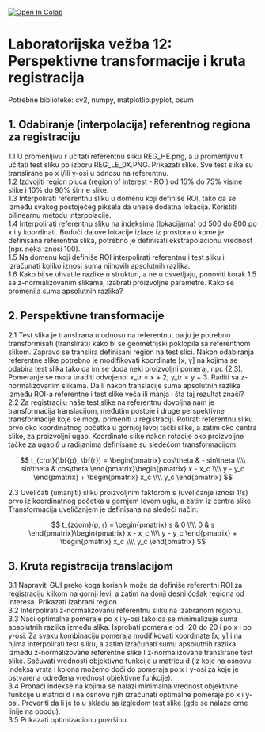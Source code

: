 [![Open In Colab](https://colab.research.google.com/assets/colab-badge.svg)](https://colab.research.google.com/github/nebojsa-bozanic/BMI_OSuM/blob/master/Vezba12%3A%20Perspektivne%20transformacije%20i%20kruta%20registracija/OSuM_vezba_12.ipynb)

# Laboratorijska vežba 12: Perspektivne transformacije i kruta registracija

Potrebne biblioteke: cv2, numpy, matplotlib.pyplot, osum

## 1. Odabiranje (interpolacija) referentnog regiona za registraciju  
  1.1 U promenljivu r učitati referentnu sliku REG_HE.png, a u promenljivu t učitati test sliku po izboru REG_LE_0X.PNG. Prikazati slike. Sve test slike su translirane po x i/ili y-osi u odnosu na referentnu.  
  1.2 Izdvojiti region pluća (region of interest - ROI) od 15% do 75% visine slike i 10% do 90% širine slike.  
  1.3 Interpolirati referentnu sliku u domenu koji definiše ROI, tako da se između svakog postojećeg piksela da unese dodatna lokacija. Koristiti bilinearnu metodu interpolacije.  
  1.4 Interpolirati referentnu sliku na indeksima (lokacijama) od 500 do 800 po x i y koordinati. Budući da ove lokacije izlaze iz prostora u kome je definisana referentna slika, potrebno je definisati ekstrapolacionu vrednost (npr. neka iznosi 100).  
  1.5 Na domenu koji definiše ROI interpolirati referentnu i test sliku i izračunati koliko iznosi suma njihovih apsolutnih razlika.  
  1.6 Kako bi se uhvatile razlike u strukturi, a ne u osvetljaju, ponoviti korak 1.5 sa z-normalizovanim slikama, izabrati proizvoljne parametre. Kako se promenila suma apsolutnih razlika?

## 2. Perspektivne transformacije  
  2.1 Test slika je translirana u odnosu na referentnu, pa ju je potrebno transformisati (translirati) kako bi se geometrijski poklopila sa referentnom slikom. Zapravo se translira definisani region na test slici. Nakon odabiranja referentne slike potrebno je modifikovati koordinate [x, y] na kojima se odabira test slika tako da im se doda neki proizvoljni pomeraj, npr. (2,3). Pomeranje se mora uraditi odvojeno: x_tr = x + 2; y_tr = y + 3. Raditi sa z-normalizovanim slikama. Da li nakon translacije suma apsolutnih razlika između ROI-a referentne i test slike veća ili manja i šta taj rezultat znači?  
  2.2 Za registraciju naše test slike na referentnu dovoljna nam je transformacija translacijom, međutim postoje i druge perspektivne transformacije koje se mogu primeniti u registraciji. Rotirati referentnu sliku prvo oko koordinatnog početka u gornjoj levoj tački slike, a zatim oko centra slike, za proizvoljni ugao. Koordinate slike nakon rotacije oko proizvoljne tačke za ugao 𝜃 u radijanima definisane su sledećom transformacijom:  

  $$ t_{crot}(\bf{p}, \bf{r}) = \begin{pmatrix} cos\theta & - sin\theta \\\\ sin\theta & cos\theta \end{pmatrix}\begin{pmatrix} x - x_c \\\\ y - y_c \end{pmatrix} + \begin{pmatrix} x_c \\\\ y_c \end{pmatrix} $$
  
  2.3 Uveličati (umanjiti) sliku proizvoljnim faktorom s (uveličanje iznosi 1/s) prvo iz koordinatnog početka u gornjem levom uglu, a zatim iz centra slike. Transformacija uveličanjem je definisana na sledeći način:  

$$ t_{zoom}(p, r) = \begin{pmatrix} s & 0 \\\\ 0 & s \end{pmatrix}\begin{pmatrix} x - x_c \\\\ y - y_c \end{pmatrix} + \begin{pmatrix} x_c \\\\ y_c \end{pmatrix} $$

## 3. Kruta registracija translacijom  
  3.1 Napraviti GUI preko koga korisnik može da definiše referentni ROI za registraciju klikom na gornji levi, a zatim na donji desni ćošak regiona od interesa. Prikazati izabrani region.  
  3.2 Interpolirati z-normalizovanu referentnu sliku na izabranom regionu.  
  3.3 Naći optimalne pomeraje po x i y-osi tako da se minimalizuje suma apsolutnih razlika između slika. Isprobati pomeraje od -20 do 20 i po x i po y-osi. Za svaku kombinaciju pomeraja modifikovati koordinate [x, y] i na njima interpolirati test sliku, a zatim izračunati sumu apsolutnih razlika između z-normalizovane referentne slike I z-normalizovane translirane test slike. Sačuvati vrednosti objektivne funkcije u matricu d (iz koje na osnovu indeksa vrsta i kolona možemo doći do pomeraja po x i y-osi za koje je ostvarena određena vrednost objektivne funkcije).  
  3.4 Pronaći indekse na kojima se nalazi minimalna vrednost objektivne funkcije u matrici d i na osnovu njih izračunati optimalne pomeraje po x i y-osi. Proveriti da li je to u skladu sa izgledom test slike (gde se nalaze crne linije na obodu).  
  3.5 Prikazati optimizacionu površinu.

